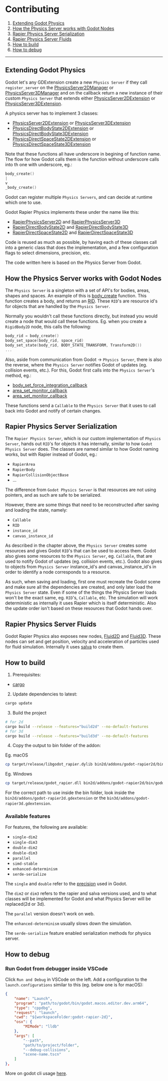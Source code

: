# Contributing

1. [Extending Godot Physics](#extending-godot-physics)
2. [How the Physics Server works with Godot Nodes](#how-the-physics-server-works-with-godot-nodes)
3. [Rapier Physics Server Serialization](#rapier-physics-server-serialization)
4. [Rapier Physics Server Fluids](#rapier-physics-server-fluids)
5. [How to build](#how-to-build)
6. [How to debug](#how-to-debug)

-----

## Extending Godot Physics

Godot let's any GDExtension create a new `Physics Server` if they call `register_server` on the [PhysicsServer2DManager](https://docs.godotengine.org/en/latest/classes/class_physicsserver2dmanager.html) or [PhysicsServer3DManager](https://docs.godotengine.org/en/latest/classes/class_physicsserver3dmanager.html) and on the callback return a new instance of their custom `Physics Server` that extends either [PhysicsServer2DExtension](https://docs.godotengine.org/en/latest/classes/class_physicsserver2dextension.html) or [PhysicsServer3DExtension](https://docs.godotengine.org/en/latest/classes/class_physicsserver3dextension.html).

A physics server has to implement 3 classes:
- [PhysicsServer2DExtension](https://docs.godotengine.org/en/latest/classes/class_physicsserver2dextension.html) or [PhysicsServer3DExtension](https://docs.godotengine.org/en/latest/classes/class_physicsserver3dextension.html)
- [PhysicsDirectBodyState2DExtension](https://docs.godotengine.org/en/latest/classes/class_physicsdirectbodystate2dextension.html) or [PhysicsDirectBodyState3DExtension](https://docs.godotengine.org/en/latest/classes/class_physicsdirectbodystate3dextension.html)
- [PhysicsDirectSpaceState2DExtension](https://docs.godotengine.org/en/latest/classes/class_physicsdirectspacestate2dextension.html) or [PhysicsDirectSpaceState3DExtension](https://docs.godotengine.org/en/latest/classes/class_physicsdirectspacestate3dextension.html)

Note that these functions all have underscore in begining of function name. The flow for how Godot calls them is the function without underscore calls into th one with underscore, eg.:

```c++
body_create()
|
v
_body_create()
```

Godot can register multiple `Physics Servers`, and can decide at runtime which one to use.

Godot Rapier Physics implements these under the name like this:
- [RapierPhysicsServer2D](src/servers/rapier_physics_server_2d.rs) and [RapierPhysicsServer3D](src/servers/rapier_physics_server_3d.rs)
- [RapierDirectBodyState2D](src/bodies/rapier_direct_body_state_2d.rs) and [RapierDirectBodyState3D](src/bodies/rapier_direct_body_state_3d.rs)
- [RapierDirectSpaceState2D](src/spaces/rapier_direct_space_state_2d.rs) and [RapierDirectSpaceState3D](src/spaces/rapier_direct_space_state_3d.rs)

Code is reused as much as possible, by having each of these classes call into a generic class that does the implementation, and a few configuration flags to select dimensions, precision, etc.

The code written here is based on the Physics Server from Godot.

## How the Physics Server works with Godot Nodes

The `Physics Server` is a singleton with a set of API's for bodies, areas, shapes and spaces. An example of this is [body_create](https://docs.godotengine.org/en/latest/classes/class_physicsserver2d.html#class-physicsserver2d-method-body-create) function. This function creates a body, and returns an [RID](https://docs.godotengine.org/en/latest/classes/class_rid.html#class-rid). These `RID`'s are resource id's for objects that are handled by the `Physics Server`.

Normally you wouldn't call these functions directly, but instead you would create a node that would call these functions. Eg. when you create a `RigidBody2D` node, this calls the following:
```c++
body_rid = body_create()
body_set_space(body_rid, space_rid)
body_set_state(body_rid, BODY_STATE_TRANSFORM, Transform2D())
...
```

Also, aside from communication from Godot -> `Physics Server`, there is also the reverse, where the `Physics Server` notifies Godot of updates (eg. collision events, etc.). For this, Godot first calls into the `Physics Server`'s method, eg.:
- [body_set_force_integration_callback](https://docs.godotengine.org/en/latest/classes/class_physicsserver2d.html#class-physicsserver2d-method-body-set-force-integration-callback)
- [area_set_monitor_callback](https://docs.godotengine.org/en/latest/classes/class_physicsserver2d.html#class-physicsserver2d-method-area-set-area-monitor-callback)
- [area_set_monitor_callback](https://docs.godotengine.org/en/latest/classes/class_physicsserver2d.html#class-physicsserver2d-method-area-set-monitor-callback)

These functions send a `Callable` to the `Physics Server` that it uses to call back into Godot and notify of certain changes.

## Rapier Physics Server Serialization

The `Rapier Physics Server`, which is our custom implementation of `Physics Server`, hands out `RID`'s for objects it has internally, similar to how `Godot Physics Server` does. The classes are named similar to how Godot naming works, but with Rapier instead of Godot, eg.:
- `RapierArea`
- `RapierBody`
- `RapierCollisionObjectBase`
- ...

The difference from `Godot Physics Server` is that resources are not using pointers, and as such are safe to be serialized.

However, there are some things that need to be reconstructed after saving and loading the state, namely:
- `Callable`
- `RID`
- `instance_id`
- `canvas_instance_id`

As described in the chapter above, the `Physics Server` creates some resources and gives Godot `RID`'s that can be used to access them. Godot also gives some resources to the `Physics Server`, eg. `Callable`, that are used to notify Godot of updates (eg. collision events, etc.). Godot also gives to objects from `Physics Server` instance_id's and canvas_instance_id's in order to identify a node corresponds to a resource.

As such, when saving and loading, first one must recreate the Godot scene and make sure all the dependencies are created, and only later load the `Physics Server` state. Even if some of the things the Physics Server loads won't be the exact same, eg. `RID`'s, `Callable`, etc. The simulation will work deterministic as internally it uses Rapier which is itself deterministic. Also the update order isn't based on these resources that Godot hands over.

## Rapier Physics Server Fluids

Godot Rapier Physics also exposes new nodes, [Fluid2D](src/fluids/fluid_2d.rs) and [Fluid3D](src/fluids/fluid_3d.rs). These nodes can set and get position, velocity and acceleration of particles used for fluid simulation. Internally it uses [salva](https://github.com/dimforge/salva) to create them.

## How to build

1. Prerequisites:
- [cargo](https://doc.rust-lang.org/cargo/getting-started/installation.html)

2. Update dependencies to latest:

```bash
cargo update
```

3. Build the project
```bash
# for 2d
cargo build --release --features="build2d" --no-default-features
# for 3d
cargo build --release --features="build3d" --no-default-features
```

4. Copy the output to bin folder of the addon:

Eg. macOS
```bash
cp target/release/libgodot_rapier.dylib bin2d/addons/godot-rapier2d/bin/libgodot_rapier.macos.framework/libgodot_rapier.macos.dylib
```
Eg. Windows
```bash
cp target/release/godot_rapier.dll bin2d/addons/godot-rapier2d/bin/godot_rapier.windows.x86_64-pc-windows-msvc.dll
```

For the correct path to use inside the bin folder, look inside the `bin2d/addons/godot-rapier2d.gdextension` or the `bin3d/addons/godot-rapier3d.gdextension`.

### Available features

For features, the following are available:
- `single-dim2`
- `single-dim3`
- `double-dim2`
- `double-dim3`
- `parallel`
- `simd-stable`
- `enhanced-determinism`
- `serde-serialize`

The `single` and `double` refer to the [precision](https://docs.godotengine.org/en/stable/tutorials/physics/large_world_coordinates.html) used in Godot.

The `dim2` or `dim3` refers to the rapier and salva versions used, and to what classes will be implemented for Godot and what Physics Server will be replaced(2d or 3d).

The `parallel` version doesn't work on web.

The `enhanced-determinism` usually slows down the simulation.

The `serde-serialize` feature enabled serialization methods for physics server.

## How to debug

### Run Godot from debugger inside VSCode

Click `Run and Debug` in VSCode on the left. Add a configuration to the `launch.configurations` similar to this (eg. below one is for macOS):
```json
{
    "name": "Launch",
    "program": "path/to/godot/bin/godot.macos.editor.dev.arm64",
    "type": "cppdbg",
    "request": "launch",
    "cwd": "${workspaceFolder:godot-rapier-2d}",
    "osx": {
        "MIMode": "lldb"
    },
    "args": [
        "--path",
        "path/to/project/folder",
        "--debug-collisions",
        "scene-name.tscn"
    ]
},
```

More on godot cli usage [here](https://docs.godotengine.org/en/stable/tutorials/editor/command_line_tutorial.html).
